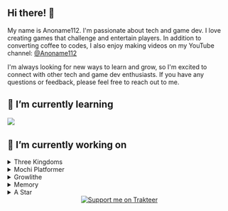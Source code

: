 ## Hi there! 👋
My name is Anoname112. I'm passionate about tech and game dev. I love creating games that challenge and entertain players. In addition to converting coffee to codes, I also enjoy making videos on my YouTube channel: <a href="https://www.youtube.com/@Anoname112">@Anoname112</a>

I'm always looking for new ways to learn and grow, so I'm excited to connect with other tech and game dev enthusiasts. If you have any questions or feedback, please feel free to reach out to me.

## 🌱 I’m currently learning
<img src="https://skillicons.dev/icons?i=c,cs,java,py,arduino,html,css,js,jquery,sass,mysql,php,nodejs,vercel&theme=dark" height="30px"> 

## 🔭 I’m currently working on
<details>
   <summary>Three Kingdoms</summary>
   <a href="https://anoname112.github.io/Three-Kingdoms/">
      <img src="https://raw.githubusercontent.com/Anoname112/Three-Kingdoms/main/ss.png" title="Three Kingdoms" height="260px">
   </a>
   <div>
      https://anoname112.github.io/Three-Kingdoms/
   </div>
</details>
<details>
   <summary>Mochi Platformer</summary>
   <a href="https://anoname112.github.io/Mochi-Platformer/">
      <img src="https://raw.githubusercontent.com/Anoname112/Mochi-Platformer/main/ss.png" title="Mochi Platformer" height="260px">
   </a>
   <div>
      https://anoname112.github.io/Mochi-Platformer/
   </div>
</details>
<details>
   <summary>Growlithe</summary>
   <a href="https://anoname112.github.io/Growlithe/">
      <img src="https://raw.githubusercontent.com/Anoname112/Growlithe/main/ss.png" title="Growlithe" height="260px">
   </a>
   <div>
      https://anoname112.github.io/Growlithe/
   </div>
</details>
<details>
   <summary>Memory</summary>
   <a href="https://anoname112.github.io/Memory/">
      <img src="https://raw.githubusercontent.com/Anoname112/Memory/main/ss.png" title="Memory" height="260px">
   </a>
   <div>
      https://anoname112.github.io/Memory/
   </div>
</details>
<details>
   <summary>A Star</summary>
   <a href="https://anoname112.github.io/A-Star/">
      <img src="https://raw.githubusercontent.com/Anoname112/A-Star/main/ss.png" title="A*" height="260px">
   </a>
   <div>
      https://anoname112.github.io/A-Star/
   </div>
</details>

<div style="text-align: center;">
   <a href="https://teer.id/anoname112" target="_blank">
      <img src="https://cdn.trakteer.id/images/embed/trbtn-red-1.png" height="40" style="border: 0px; height: 40px;" title="Support me on Trakteer">
   </a>
</div>

<!--
**Anoname112/Anoname112** is a ✨ _special_ ✨ repository because its `README.md` (this file) appears on your GitHub profile.

### Hi there 👋
Here are some ideas to get you started:
- 🔭 I’m currently working on ...
- 🌱 I’m currently learning ...
- 👯 I’m looking to collaborate on ...
- 🤔 I’m looking for help with ...
- 💬 Ask me about ...
- 📫 How to reach me: ...
- 😄 Pronouns: ...
- ⚡ Fun fact: ...
-->
